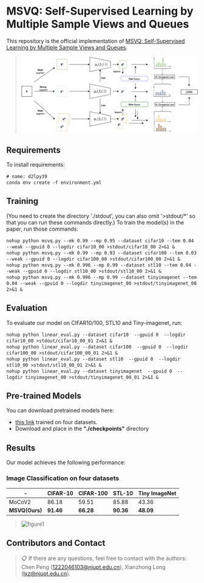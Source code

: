 # MSVQ: Self-Supervised Learning by Multiple Sample Views and Queues

This repository is the official implementation of [MSVQ: Self-Supervised Learning by Multiple Sample Views and Queues](https://arxiv.org/abs/2030.12345). 

> ![figure1](./figures/msvq.png "MSVQ_overview")
> 

## Requirements
To install requirements:

 ```setup
 # name: d2lpy39
 conda env create -f environment.yml
 ```

## Training
(You need to create the directory './stdout', you can also omit '>stdout/*' so that you can run these commands directly.)
To train the model(s) in the paper, run those commands:

```train
nohup python msvq.py --mk 0.99 --mp 0.95 --dataset cifar10 --tem 0.04 --weak --gpuid 0 --logdir cifar10_00 >stdout/cifar10_00 2>&1 &
nohup python msvq.py --mk 0.99 --mp 0.93 --dataset cifar100 --tem 0.03 --weak --gpuid 0 --logdir cifar100_00 >stdout/cifar100_00 2>&1 &
nohup python msvq.py --mk 0.996 --mp 0.99 --dataset stl10 --tem 0.04 --weak --gpuid 0 --logdir stl10_00 >stdout/stl10_00 2>&1 &
nohup python msvq.py --mk 0.996 --mp 0.99 --dataset tinyimagenet --tem 0.04 --weak --gpuid 0 --logdir tinyimagenet_00 >stdout/tinyimagenet_00 2>&1 &
```

## Evaluation

To evaluate our model on CIFAR10/100, STL10 and Tiny-imagenet, run:
```eval
nohup python linear_eval.py --dataset cifar10  --gpuid 0  --logdir cifar10_00 >stdout/cifar10_00_01 2>&1 &
nohup python linear_eval.py --dataset cifar100  --gpuid 0  --logdir cifar100_00 >stdout/cifar100_00_01 2>&1 &
nohup python linear_eval.py --dataset stl10  --gpuid 0  --logdir stl10_00 >stdout/stl10_00_01 2>&1 &
nohup python linear_eval.py --dataset tinyimagenet  --gpuid 0  --logdir tinyimagenet_00 >stdout/tinyimagenet_00_01 2>&1 &
```

## Pre-trained Models

You can download pretrained models here:

- [this link](https://drive.google.com/file/d/1uFH5BfbVoLbEpw4MZJqtNbKmpATjrtV4/view?usp=sharing) trained on four datasets.
- Download and place in the **"./checkpoints"** directory

## Results

Our model achieves the following performance:

### Image Classification on four datasets

| -              | CIFAR-10  | CIFAR-100 | STL-10    | Tiny ImageNet |
|----------------|-----------|-----------|-----------|---------------|
| MoCoV2         | 86.18     | 59.51     | 85.88     | 43.36         |
| **MSVQ(Ours)** | **91.46** | **66.28** | **90.36** | **48.09**     |
> ![figure1](./figures/to_git.png "tsne")

## Contributors and Contact
>📋  If there are any questions, feel free to contact with the authors: Chen Peng ([1222046103@njupt.edu.cn](<1222046103@njupt.edu.cn>)), Xianzhong Long ([lxz@njupt.edu.cn](<lxz@njupt.edu.cn>)).
